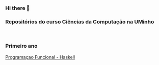### Hi there 👋

### Repositórios do curso Ciências da Computação na UMinho
<br/> 

### Primeiro ano 

[Programaçao Funcional - Haskell](https://github.com/Miguelii/PF)
